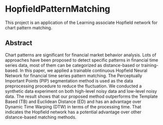 # HopfieldPatternMatching
This project is an application of the Learning associate Hopfield network for chart pattern matching.

[PDF]: https://www.mdpi.com/2076-3417/11/9/3876



## Abstract

Chart patterns are significant for financial market behavior analysis. Lots of approaches have been proposed to detect specific patterns in financial time series data, most of them can be categorized as distance-based or training-based. In this paper, we applied a trainable continuous Hopfield Neural Network for financial time series pattern matching. The Perceptually Important Points (PIP) segmentation method is used as the data preprocessing procedure to reduce the fluctuation. We conducted a synthetic data experiment on both high-level noisy data and low-level noisy data. The result shows that our proposed method outperforms the Template Based (TB) and Euclidean Distance (ED) and has an advantage over Dynamic Time Warping (DTW) in terms of the processing time. That indicates the Hopfield network has a potential advantage over other distance-based matching methods.

